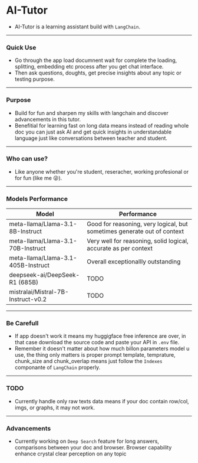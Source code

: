 # AI-Tutor

- AI-Tutor is a learning assistant build with `LangChain`.

---
### Quick Use

- Go through the app load documnent wait for complete the loading, splitting, embedding etc process after you get chat interface.
- Then ask questions, doughts, get precise insights about any topic or testing purpose.

---
### Purpose

- Build for fun and sharpen my skills with langchain and discover advancements in this tutor.
- Benefitial for learning fast on long data means instead of reading whole doc you can just ask AI and get quick insights in understandable language just like conversations between teacher and student.

---
### Who can use?

- Like anyone whether you're student, reseracher, working profesional or for fun (like me 😜).

---
### Models Performance

| Model | Performance |
|---|---|
|meta-llama/Llama-3.1-8B-Instruct|Good for reasoning, very logical, but sometimes generate out of context
|meta-llama/Llama-3.1-70B-Instruct|Very well for reasoning, solid logical, accurate as per context
|meta-llama/Llama-3.1-405B-Instruct|Overall exceptionallly outstanding
|deepseek-ai/DeepSeek-R1 (685B)|TODO
|mistralai/Mistral-7B-Instruct-v0.2|TODO

---
### Be Carefull

- If app doesn't work it means my huggigface free inference are over, in that case download the source code and paste your API in `.env` file.
- Remember it doesn't matter about how much billon parameters model u use, the thing only matters is proper prompt template, temprature, chunk_size and chunk_overlap means just follow the `Indexes` componante of `LangChain` properly.

---
### TODO

- Currently handle only raw texts data means if your doc contain row/col, imgs, or graphs, it may not work.

---
### Advancements

- Currently working on `Deep Search` feature for long answers, comparisons between your doc and browser. Browser capability enhance crystal clear perception on any topic
